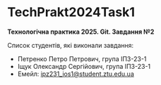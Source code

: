 # TechPrakt2024Task1
**Технологічна практика 2025. Git. Завдання №2**

Список студентів, які виконали завдання:
* Петренко Петро Петрович, група ІПЗ-23-1
* Іщук Олександр Сергійович, група ІПЗ-23-1
* Емейл: ipz231_ios1@student.ztu.edu.ua